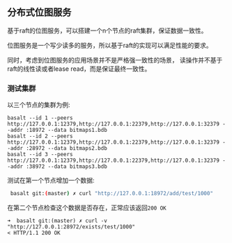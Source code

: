 ## 分布式位图服务

基于raft的位图服务，可以搭建一个n个节点的raft集群，保证数据一致性。

位图服务是一个写少读多的服务，所以基于raft的实现可以满足性能的要求。

同时，考虑到位图服务的应用场景并不是严格强一致性的场景， 读操作并不基于raft的线性读或者lease read，而是保证最终一致性。


### 测试集群

以三个节点的集群为例:

```
basalt --id 1 --peers http://127.0.0.1:12379,http://127.0.0.1:22379,http://127.0.0.1:32379 --addr :18972 --data bitmaps1.bdb
basalt --id 2 --peers http://127.0.0.1:12379,http://127.0.0.1:22379,http://127.0.0.1:32379 --addr :28972 --data bitmaps2.bdb
basalt --id 3 --peers http://127.0.0.1:12379,http://127.0.0.1:22379,http://127.0.0.1:32379 --addr :38972 --data bitmaps3.bdb
```


测试在第一个节点增加一个数据:
```sh
 basalt git:(master) ✗ curl "http://127.0.0.1:18972/add/test/1000"
```

在第二个节点检查这个数据是否存在，正常应该返回`200 OK`
```
➜  basalt git:(master) ✗ curl -v "http://127.0.0.1:28972/exists/test/1000"
< HTTP/1.1 200 OK
```